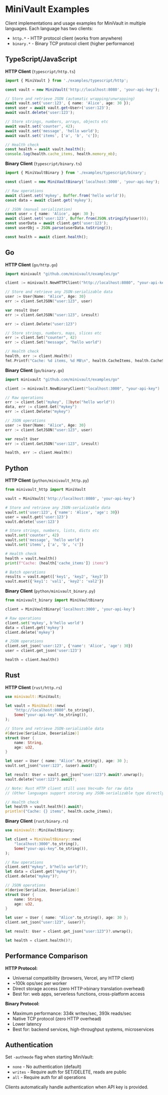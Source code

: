 # MiniVault Examples

Client implementations and usage examples for MiniVault in multiple languages. Each language has two clients:
- `http.*` - HTTP protocol client (works from anywhere)
- `binary.*` - Binary TCP protocol client (higher performance)

## TypeScript/JavaScript

**HTTP Client** (`typescript/http.ts`)
```typescript
import { MiniVault } from './examples/typescript/http';

const vault = new MiniVault('http://localhost:8080', 'your-api-key');

// Store and retrieve JSON (automatic wrapping/unwrapping)
await vault.set('user:123', { name: 'Alice', age: 30 });
const user = await vault.get<User>('user:123');
await vault.delete('user:123');

// Store strings, numbers, arrays, objects etc
await vault.set('counter', 42);
await vault.set('message', 'hello world');
await vault.set('items', ['a', 'b', 'c']);

// Health check
const health = await vault.health();
console.log(health.cache_items, health.memory_mb);
```

**Binary Client** (`typescript/binary.ts`)
```typescript
import { MiniVaultBinary } from './examples/typescript/binary';

const client = new MiniVaultBinary('localhost:3000', 'your-api-key');

// Raw operations
await client.set('mykey', Buffer.from('hello world'));
const data = await client.get('mykey');

// JSON (manual serialization)
const user = { name: 'Alice', age: 30 };
await client.set('user:123', Buffer.from(JSON.stringify(user)));
const userData = await client.get('user:123');
const userObj = JSON.parse(userData.toString());

const health = await client.health();
```

## Go

**HTTP Client** (`go/http.go`)
```go
import minivault "github.com/minivault/examples/go"

client := minivault.NewHTTPClient("http://localhost:8080", "your-api-key")

// Store and retrieve any JSON-serializable data
user := User{Name: "Alice", Age: 30}
err := client.SetJSON("user:123", user)

var result User
err := client.GetJSON("user:123", &result)

err := client.Delete("user:123")

// Store strings, numbers, maps, slices etc
err := client.Set("counter", 42)
err := client.Set("message", "hello world")

// Health check
health, err := client.Health()
fmt.Printf("Cache: %d items, %d MB\n", health.CacheItems, health.CacheSizeMB)
```

**Binary Client** (`go/binary.go`)
```go
import minivault "github.com/minivault/examples/go"

client := minivault.NewBinaryClient("localhost:3000", "your-api-key")

// Raw operations
err := client.Set("mykey", []byte("hello world"))
data, err := client.Get("mykey")
err := client.Delete("mykey")

// JSON operations
user := User{Name: "Alice", Age: 30}
err := client.SetJSON("user:123", user)

var result User
err := client.GetJSON("user:123", &result)

health, err := client.Health()
```

## Python

**HTTP Client** (`python/minivault_http.py`)
```python
from minivault_http import MiniVault

vault = MiniVault('http://localhost:8080', 'your-api-key')

# Store and retrieve any JSON-serializable data
vault.set('user:123', {'name': 'Alice', 'age': 30})
user = vault.get('user:123')
vault.delete('user:123')

# Store strings, numbers, lists, dicts etc
vault.set('counter', 42)
vault.set('message', 'hello world')
vault.set('items', ['a', 'b', 'c'])

# Health check
health = vault.health()
print(f"Cache: {health['cache_items']} items")

# Batch operations
results = vault.mget(['key1', 'key2', 'key3'])
vault.mset({'key1': 'val1', 'key2': 'val2'})
```

**Binary Client** (`python/minivault_binary.py`)
```python
from minivault_binary import MiniVaultBinary

client = MiniVaultBinary('localhost:3000', 'your-api-key')

# Raw operations
client.set('mykey', b'hello world')
data = client.get('mykey')
client.delete('mykey')

# JSON operations
client.set_json('user:123', {'name': 'Alice', 'age': 30})
user = client.get_json('user:123')

health = client.health()
```

## Rust

**HTTP Client** (`rust/http.rs`)
```rust
use minivault::MiniVault;

let vault = MiniVault::new(
    "http://localhost:8080".to_string(),
    Some("your-api-key".to_string()),
);

// Store and retrieve JSON-serializable data
#[derive(Serialize, Deserialize)]
struct User {
    name: String,
    age: u32,
}

let user = User { name: "Alice".to_string(), age: 30 };
vault.set_json("user:123", &user).await?;

let result: User = vault.get_json("user:123").await?.unwrap();
vault.delete("user:123").await?;

// Note: Rust HTTP client still uses Vec<u8> for raw data
// (Other languages support storing any JSON-serializable type directly)

// Health check
let health = vault.health().await?;
println!("Cache: {} items", health.cache_items);
```

**Binary Client** (`rust/binary.rs`)
```rust
use minivault::MiniVaultBinary;

let client = MiniVaultBinary::new(
    "localhost:3000".to_string(),
    Some("your-api-key".to_string()),
);

// Raw operations
client.set("mykey", b"hello world")?;
let data = client.get("mykey")?;
client.delete("mykey")?;

// JSON operations
#[derive(Serialize, Deserialize)]
struct User {
    name: String,
    age: u32,
}

let user = User { name: "Alice".to_string(), age: 30 };
client.set_json("user:123", &user)?;

let result: User = client.get_json("user:123")?.unwrap();

let health = client.health()?;
```

## Performance Comparison

**HTTP Protocol:**
- Universal compatibility (browsers, Vercel, any HTTP client)
- ~100k ops/sec per worker
- Direct storage access (zero HTTP→binary translation overhead)
- Best for: web apps, serverless functions, cross-platform access

**Binary Protocol:**
- Maximum performance: 334k writes/sec, 393k reads/sec
- Native TCP protocol (zero HTTP overhead)
- Lower latency
- Best for: backend services, high-throughput systems, microservices

## Authentication

Set `-authmode` flag when starting MiniVault:
- `none` - No authentication (default)
- `writes` - Require auth for SET/DELETE, reads are public
- `all` - Require auth for all operations

Clients automatically handle authentication when API key is provided.
